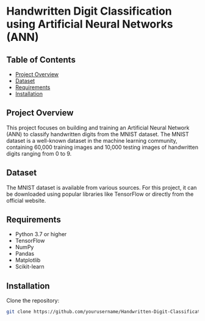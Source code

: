 # Handwritten Digit Classification using Artificial Neural Networks (ANN)


## Table of Contents
- [Project Overview](#project-overview)
- [Dataset](#dataset)
- [Requirements](#requirements)
- [Installation](#installation)

## Project Overview
This project focuses on building and training an Artificial Neural Network (ANN) to classify handwritten digits from the MNIST dataset. The MNIST dataset is a well-known dataset in the machine learning community, containing 60,000 training images and 10,000 testing images of handwritten digits ranging from 0 to 9.

## Dataset
The MNIST dataset is available from various sources. For this project, it can be downloaded using popular libraries like TensorFlow or directly from the official website.


## Requirements
- Python 3.7 or higher
- TensorFlow
- NumPy
- Pandas
- Matplotlib
- Scikit-learn

## Installation
Clone the repository:
```sh
git clone https://github.com/yourusername/Handwritten-Digit-Classification-using-ANN.git



